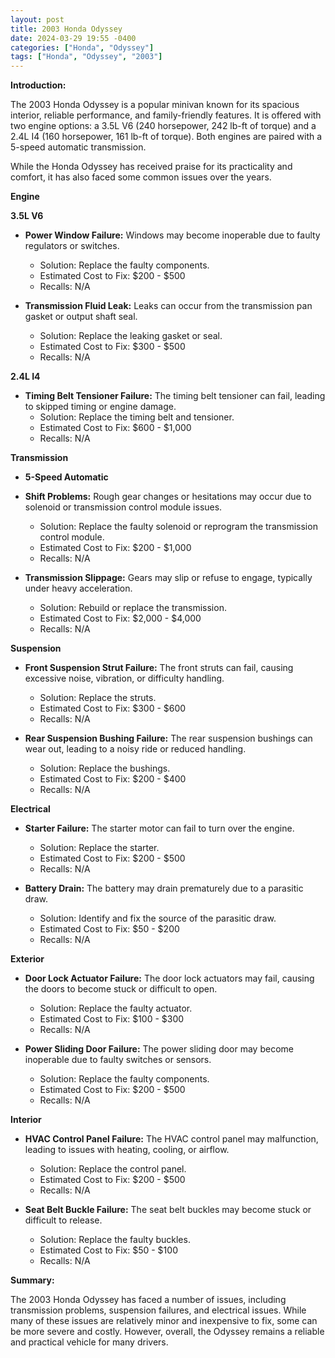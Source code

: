```yaml
---
layout: post
title: 2003 Honda Odyssey
date: 2024-03-29 19:55 -0400
categories: ["Honda", "Odyssey"]
tags: ["Honda", "Odyssey", "2003"]
---
```

**Introduction:**

The 2003 Honda Odyssey is a popular minivan known for its spacious interior, reliable performance, and family-friendly features. It is offered with two engine options: a 3.5L V6 (240 horsepower, 242 lb-ft of torque) and a 2.4L I4 (160 horsepower, 161 lb-ft of torque). Both engines are paired with a 5-speed automatic transmission.

While the Honda Odyssey has received praise for its practicality and comfort, it has also faced some common issues over the years.

**Engine**

**3.5L V6**

* **Power Window Failure:** Windows may become inoperable due to faulty regulators or switches.
    * Solution: Replace the faulty components.
    * Estimated Cost to Fix: $200 - $500
    * Recalls: N/A

* **Transmission Fluid Leak:** Leaks can occur from the transmission pan gasket or output shaft seal.
    * Solution: Replace the leaking gasket or seal.
    * Estimated Cost to Fix: $300 - $500
    * Recalls: N/A

**2.4L I4**

* **Timing Belt Tensioner Failure:** The timing belt tensioner can fail, leading to skipped timing or engine damage.
    * Solution: Replace the timing belt and tensioner.
    * Estimated Cost to Fix: $600 - $1,000
    * Recalls: N/A

**Transmission**

* **5-Speed Automatic**

* **Shift Problems:** Rough gear changes or hesitations may occur due to solenoid or transmission control module issues.
    * Solution: Replace the faulty solenoid or reprogram the transmission control module.
    * Estimated Cost to Fix: $200 - $1,000
    * Recalls: N/A

* **Transmission Slippage:** Gears may slip or refuse to engage, typically under heavy acceleration.
    * Solution: Rebuild or replace the transmission.
    * Estimated Cost to Fix: $2,000 - $4,000
    * Recalls: N/A

**Suspension**

* **Front Suspension Strut Failure:** The front struts can fail, causing excessive noise, vibration, or difficulty handling.
    * Solution: Replace the struts.
    * Estimated Cost to Fix: $300 - $600
    * Recalls: N/A

* **Rear Suspension Bushing Failure:** The rear suspension bushings can wear out, leading to a noisy ride or reduced handling.
    * Solution: Replace the bushings.
    * Estimated Cost to Fix: $200 - $400
    * Recalls: N/A

**Electrical**

* **Starter Failure:** The starter motor can fail to turn over the engine.
    * Solution: Replace the starter.
    * Estimated Cost to Fix: $200 - $500
    * Recalls: N/A

* **Battery Drain:** The battery may drain prematurely due to a parasitic draw.
    * Solution: Identify and fix the source of the parasitic draw.
    * Estimated Cost to Fix: $50 - $200
    * Recalls: N/A

**Exterior**

* **Door Lock Actuator Failure:** The door lock actuators may fail, causing the doors to become stuck or difficult to open.
    * Solution: Replace the faulty actuator.
    * Estimated Cost to Fix: $100 - $300
    * Recalls: N/A

* **Power Sliding Door Failure:** The power sliding door may become inoperable due to faulty switches or sensors.
    * Solution: Replace the faulty components.
    * Estimated Cost to Fix: $200 - $500
    * Recalls: N/A

**Interior**

* **HVAC Control Panel Failure:** The HVAC control panel may malfunction, leading to issues with heating, cooling, or airflow.
    * Solution: Replace the control panel.
    * Estimated Cost to Fix: $200 - $500
    * Recalls: N/A

* **Seat Belt Buckle Failure:** The seat belt buckles may become stuck or difficult to release.
    * Solution: Replace the faulty buckles.
    * Estimated Cost to Fix: $50 - $100
    * Recalls: N/A

**Summary:**

The 2003 Honda Odyssey has faced a number of issues, including transmission problems, suspension failures, and electrical issues. While many of these issues are relatively minor and inexpensive to fix, some can be more severe and costly. However, overall, the Odyssey remains a reliable and practical vehicle for many drivers.
